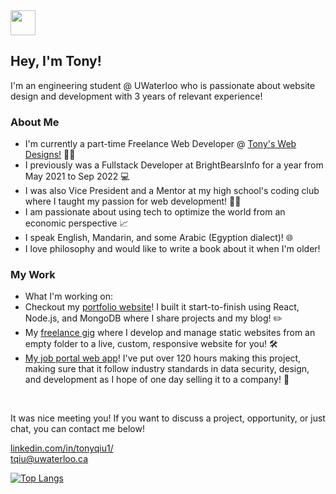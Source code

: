 <img style="width: 40x; height: 40px" src="https://emoj.ml/ablobcolorshift.gif"/>
<h2>Hey, I'm Tony!</h2>

<p>I'm an engineering student @ UWaterloo who is passionate about website design and development with 3 years of relevant experience!</p>

<h3>About Me</h3>
<ul>
  <li>I'm currently a part-time Freelance Web Developer @ <a href="https://tonyswebdesigns.ca/">Tony's Web Designs!</a> 👨‍💻</li>
<li>I previously was a Fullstack Developer at BrightBearsInfo for a year from May 2021 to Sep 2022 💻</li>
<li>I was also Vice President and a Mentor at my high school's coding club where I taught my passion for web development! 🧑‍🏫</li>
<li>I am passionate about using tech to optimize the world from an economic perspective 📈</li>
<li>I speak English, Mandarin, and some Arabic (Egyption dialect)! 🌐</li>
<li>I love philosophy and would like to write a book about it when I'm older!</li>
</ul>


<h3>My Work</h3>
<ul>
<li>What I'm working on:</li>
  <li>Checkout my <a href="https://tonyqiu.ca/">portfolio website</a>! I built it start-to-finish using React, Node.js, and MongoDB where I share projects and my blog! ✏️</li>
  <li>My <a href="https://tonyswebdesigns.ca/">freelance gig</a> where I develop and manage static websites from an empty folder to a live, custom, responsive website for you! 🛠️</li>
  <li><a href="https://modernjobportal.netlify.app/">My job portal web app</a>! I've put over 120 hours making this project, making sure that it follow industry standards in data security, design, and development as I hope of one day selling it to a company! 📑</li>
</ul>

<br>

<p>It was nice meeting you! If you want to discuss a project, opportunity, or just chat, you can contact me below!</p>
<a href="https://www.linkedin.com/in/tonyqiu1/">linkedin.com/in/tonyqiu1/</a>
<br>
<a href="mailto:tqiu@uwaterloo.ca">tqiu@uwaterloo.ca</a>
<br>

[![Top Langs](https://github-readme-stats.vercel.app/api/top-langs/?username=aanxniee&layout=compact&theme=swift&show_icons=true)](https://github.com/aanxniee/github-readme-stats)
